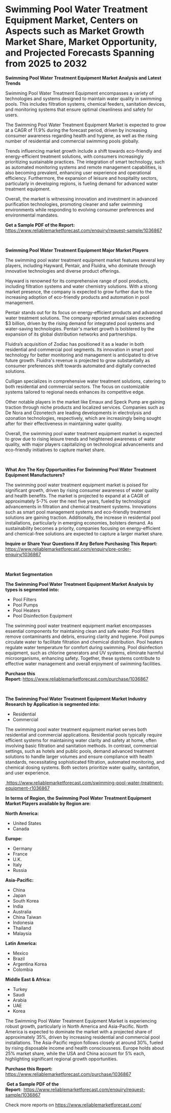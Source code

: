 <p><h1>Swimming Pool Water Treatment Equipment Market, Centers on Aspects such as Market Growth Market Share, Market Opportunity, and Projected Forecasts Spanning from 2025 to 2032</h1></p><p><strong>Swimming Pool Water Treatment Equipment Market Analysis and Latest Trends</strong></p>
<p><p>Swimming Pool Water Treatment Equipment encompasses a variety of technologies and systems designed to maintain water quality in swimming pools. This includes filtration systems, chemical feeders, sanitation devices, and monitoring systems that ensure optimal cleanliness and safety for users. </p><p>The Swimming Pool Water Treatment Equipment Market is expected to grow at a CAGR of 11.9% during the forecast period, driven by increasing consumer awareness regarding health and hygiene, as well as the rising number of residential and commercial swimming pools globally. </p><p>Trends influencing market growth include a shift towards eco-friendly and energy-efficient treatment solutions, with consumers increasingly prioritizing sustainable practices. The integration of smart technology, such as automated monitoring systems and remote management capabilities, is also becoming prevalent, enhancing user experience and operational efficiency. Furthermore, the expansion of leisure and hospitality sectors, particularly in developing regions, is fueling demand for advanced water treatment equipment. </p><p>Overall, the market is witnessing innovation and investment in advanced purification technologies, promoting cleaner and safer swimming environments while responding to evolving consumer preferences and environmental mandates.</p></p>
<p><strong>Get a Sample PDF of the Report:&nbsp;</strong> <a href="https://www.reliablemarketforecast.com/enquiry/request-sample/1036867?utm_campaign=1169&utm_medium=2&utm_source=Github&utm_content=ia&utm_term=21022025&utm_id=swimming-pool-water-treatment-equipment">https://www.reliablemarketforecast.com/enquiry/request-sample/1036867</a></p>
<p>&nbsp;</p>
<p><strong>Swimming Pool Water Treatment Equipment Major Market Players</strong></p>
<p><p>The swimming pool water treatment equipment market features several key players, including Hayward, Pentair, and Fluidra, who dominate through innovative technologies and diverse product offerings. </p><p>Hayward is renowned for its comprehensive range of pool products, including filtration systems and water chemistry solutions. With a strong market presence, the company is expected to grow further due to the increasing adoption of eco-friendly products and automation in pool management.</p><p>Pentair stands out for its focus on energy-efficient products and advanced water treatment solutions. The company reported annual sales exceeding $3 billion, driven by the rising demand for integrated pool systems and water-saving technologies. Pentair's market growth is bolstered by the expansion of its global distribution networks and partnerships.</p><p>Fluidra’s acquisition of Zodiac has positioned it as a leader in both residential and commercial pool segments. Its innovation in smart pool technology for better monitoring and management is anticipated to drive future growth. Fluidra's revenue is projected to grow substantially as consumer preferences shift towards automated and digitally connected solutions.</p><p>Culligan specializes in comprehensive water treatment solutions, catering to both residential and commercial sectors. The focus on customizable systems tailored to regional needs enhances its competitive edge.</p><p>Other notable players in the market like Emaux and Speck Pump are gaining traction through niche products and localized services. Companies such as De Nora and Ozonetech are leading developments in electrolysis and ozonation technologies, respectively, which are increasingly being sought after for their effectiveness in maintaining water quality.</p><p>Overall, the swimming pool water treatment equipment market is expected to grow due to rising leisure trends and heightened awareness of water quality, with major players capitalizing on technological advancements and eco-friendly initiatives to capture market share.</p></p>
<p>&nbsp;</p>
<p><strong>What Are The Key Opportunities For Swimming Pool Water Treatment Equipment Manufacturers?</strong></p>
<p><p>The swimming pool water treatment equipment market is poised for significant growth, driven by rising consumer awareness of water quality and health benefits. The market is projected to expand at a CAGR of approximately 5-7% over the next five years, fueled by technological advancements in filtration and chemical treatment systems. Innovations such as smart pool management systems and eco-friendly treatment solutions are gaining traction. Additionally, the increase in residential pool installations, particularly in emerging economies, bolsters demand. As sustainability becomes a priority, companies focusing on energy-efficient and chemical-free solutions are expected to capture a larger market share.</p></p>
<p><strong>Inquire or Share Your Questions If Any Before Purchasing This Report:</strong> <a href="https://www.reliablemarketforecast.com/enquiry/pre-order-enquiry/1036867?utm_campaign=1169&utm_medium=2&utm_source=Github&utm_content=ia&utm_term=21022025&utm_id=swimming-pool-water-treatment-equipment">https://www.reliablemarketforecast.com/enquiry/pre-order-enquiry/1036867</a></p>
<p>&nbsp;</p>
<p><strong>Market Segmentation</strong></p>
<p><strong>The Swimming Pool Water Treatment Equipment Market Analysis by types is segmented into:</strong></p>
<p><ul><li>Pool Filters</li><li>Pool Pumps</li><li>Pool Heaters</li><li>Pool Disinfection Equipment</li></ul></p>
<p><p>The swimming pool water treatment equipment market encompasses essential components for maintaining clean and safe water. Pool filters remove contaminants and debris, ensuring clarity and hygiene. Pool pumps circulate water to facilitate filtration and chemical distribution. Pool heaters regulate water temperature for comfort during swimming. Pool disinfection equipment, such as chlorine generators and UV systems, eliminate harmful microorganisms, enhancing safety. Together, these systems contribute to effective water management and overall enjoyment of swimming facilities.</p></p>
<p><strong>Purchase this Report:&nbsp;</strong><a href="https://www.reliablemarketforecast.com/purchase/1036867?utm_campaign=1169&utm_medium=2&utm_source=Github&utm_content=ia&utm_term=21022025&utm_id=swimming-pool-water-treatment-equipment">https://www.reliablemarketforecast.com/purchase/1036867</a></p>
<p>&nbsp;</p>
<p><strong>The Swimming Pool Water Treatment Equipment Market Industry Research by Application is segmented into:</strong></p>
<p><ul><li>Residential</li><li>Commercial</li></ul></p>
<p><p>The swimming pool water treatment equipment market serves both residential and commercial applications. Residential pools typically require efficient systems for maintaining water clarity and safety at home, often involving basic filtration and sanitation methods. In contrast, commercial settings, such as hotels and public pools, demand advanced treatment solutions to handle larger volumes and ensure compliance with health standards, necessitating sophisticated filtration, automated monitoring, and chemical dosing systems. Both sectors prioritize water quality, sanitation, and user experience.</p></p>
<p><a href="https://www.reliablemarketforecast.com/swimming-pool-water-treatment-equipment-r1036867?utm_campaign=1169&utm_medium=2&utm_source=Github&utm_content=ia&utm_term=21022025&utm_id=swimming-pool-water-treatment-equipment">&nbsp;https://www.reliablemarketforecast.com/swimming-pool-water-treatment-equipment-r1036867</a></p>
<p><strong>In terms of Region, the Swimming Pool Water Treatment Equipment Market Players available by Region are:</strong></p>
<p>
    <p> <strong> North America: </strong>
        <ul>
            <li>United States</li>
            <li>Canada</li>
        </ul>
        </p> 
    <p> <strong> Europe: </strong>
        <ul>
            <li>Germany</li>
            <li>France</li>
            <li>U.K.</li>
            <li>Italy</li>
            <li>Russia</li>
        </ul>
        </p> 
    <p> <strong> Asia-Pacific: </strong>
        <ul>
            <li>China</li>
            <li>Japan</li>
            <li>South Korea</li>
            <li>India</li>
            <li>Australia</li>
            <li>China Taiwan</li>
            <li>Indonesia</li>
            <li>Thailand</li>
            <li>Malaysia</li>
        </ul>
        </p> 
    <p> <strong> Latin America: </strong>
        <ul>
            <li>Mexico</li>
            <li>Brazil</li>
            <li>Argentina Korea</li>
            <li>Colombia</li>
        </ul>
        </p> 
    <p> <strong> Middle East & Africa: </strong>
        <ul>
            <li>Turkey</li>
            <li>Saudi</li>
            <li>Arabia</li>
            <li>UAE</li>
            <li>Korea</li>
        </ul>
    </p>
    </p>
<p><p>The Swimming Pool Water Treatment Equipment Market is experiencing robust growth, particularly in North America and Asia-Pacific. North America is expected to dominate the market with a projected share of approximately 35%, driven by increasing residential and commercial pool installations. The Asia-Pacific region follows closely at around 30%, fueled by rising disposable income and health consciousness. Europe holds about 25% market share, while the USA and China account for 5% each, highlighting significant regional growth opportunities.</p></p>
<p><strong>Purchase this Report: </strong><a href="https://www.reliablemarketforecast.com/purchase/1036867?utm_campaign=1169&utm_medium=2&utm_source=Github&utm_content=ia&utm_term=21022025&utm_id=swimming-pool-water-treatment-equipment">https://www.reliablemarketforecast.com/purchase/1036867</a></p>
<p>&nbsp;<strong>Get a Sample PDF of the Report:&nbsp;&nbsp;</strong><a href="https://www.reliablemarketforecast.com/enquiry/request-sample/1036867?utm_campaign=1169&utm_medium=2&utm_source=Github&utm_content=ia&utm_term=21022025&utm_id=swimming-pool-water-treatment-equipment">https://www.reliablemarketforecast.com/enquiry/request-sample/1036867</a></p>
<p><strong></strong></p>
<p>Check more reports on <a href="https://www.reliablemarketforecast.com/?utm_campaign=1169&utm_medium=2&utm_source=Github&utm_content=ia&utm_term=21022025&utm_id=swimming-pool-water-treatment-equipment">https://www.reliablemarketforecast.com/</a></p>
